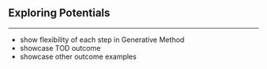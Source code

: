 ## Exploring Potentials
---

- show flexibility of each step in Generative Method
- showcase TOD outcome
- showcase other outcome examples
